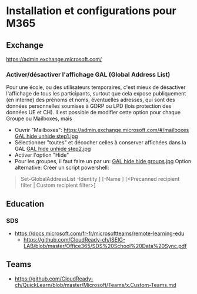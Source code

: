 # Installation et configurations pour M365
## Exchange
https://admin.exchange.microsoft.com/
### Activer/désactiver l'affichage GAL (Global Address List)
Pour une école, ou des utilisateurs temporaires, c'est mieux de désactiver l'affichage de tous les participants, surtout que cela expose publiquement (en interne) des prénoms et noms, éventuelles adresses, qui sont des données personnelles soumises à GDRP ou LPD (lois protection des données UE et CH). Il est possible de modifier cette option pour chaque Groupe ou Mailboxes, mais 
* Ouvrir "Mailboxes": https://admin.exchange.microsoft.com/#/mailboxes
[GAL hide unhide step1.jpg](https://github.com/CloudReady-ch/ISEIG-LAB/blob/master/Office365/pictures/GAL%20hide%20unhide%20step1.jpg)
* Sélectionner "toutes" et décocher celles à conserver affichées dans la GAL
[GAL hide unhide step2.jpg](https://github.com/CloudReady-ch/ISEIG-LAB/blob/master/Office365/pictures/GAL%20hide%20unhide%20step2.jpg)
* Activer l'option "Hide"
* Pour les groupes, il faut faire un par un:
[GAL hide hide groups.jpg](https://github.com/CloudReady-ch/ISEIG-LAB/blob/master/Office365/pictures/GAL%20hide%20unhide%20step1.jpg)
Option alternative: Créer un script powershell: 
> Set-GlobalAddressList -Identity <GALIdentity>] [-Name <Name>] [<Precanned recipient filter | Custom recipient filter>]

## Education
### SDS
* https://docs.microsoft.com/fr-fr/microsoftteams/remote-learning-edu
  * https://github.com/CloudReady-ch/ISEIG-LAB/blob/master/Office365/SDS%20School%20Data%20Sync.pdf

## Teams
* https://github.com/CloudReady-ch/QuickLearn/blob/master/Microsoft/Teams/x.Custom-Teams.md
